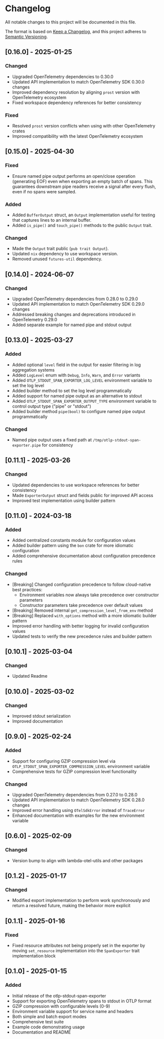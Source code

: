# Changelog

All notable changes to this project will be documented in this file.

The format is based on [Keep a Changelog](https://keepachangelog.com/en/1.0.0/),
and this project adheres to [Semantic Versioning](https://semver.org/spec/v2.0.0.html).

## [0.16.0] - 2025-01-25

### Changed
- Upgraded OpenTelemetry dependencies to 0.30.0
- Updated API implementation to match OpenTelemetry SDK 0.30.0 changes
- Improved dependency resolution by aligning `prost` version with OpenTelemetry ecosystem
- Fixed workspace dependency references for better consistency

### Fixed
- Resolved `prost` version conflicts when using with other OpenTelemetry crates
- Improved compatibility with the latest OpenTelemetry ecosystem

## [0.15.0] - 2025-04-30

### Fixed
- Ensure named pipe output performs an open/close operation (generating EOF) even when exporting an empty batch of spans. This guarantees downstream pipe readers receive a signal after every flush, even if no spans were sampled.

### Added
- Added `BufferOutput` struct, an `Output` implementation useful for testing that captures lines to an internal buffer.
- Added `is_pipe()` and `touch_pipe()` methods to the public `Output` trait.

### Changed
- Made the `Output` trait public (`pub trait Output`).
- Updated `nix` dependency to use workspace version.
- Removed unused `futures-util` dependency.

## [0.14.0] - 2024-06-07

### Changed
- Upgraded OpenTelemetry dependencies from 0.28.0 to 0.29.0
- Updated API implementation to match OpenTelemetry SDK 0.29.0 changes
- Addressed breaking changes and deprecations introduced in OpenTelemetry 0.29.0
- Added separate example for named pipe and stdout output

## [0.13.0] - 2025-03-27

### Added
- Added optional `level` field in the output for easier filtering in log aggregation systems
- Added `LogLevel` enum with `Debug`, `Info`, `Warn`, and `Error` variants
- Added `OTLP_STDOUT_SPAN_EXPORTER_LOG_LEVEL` environment variable to set the log level
- Added builder method to set the log level programmatically
- Added support for named pipe output as an alternative to stdout
- Added `OTLP_STDOUT_SPAN_EXPORTER_OUTPUT_TYPE` environment variable to control output type ("pipe" or "stdout")
- Added builder method `pipe(bool)` to configure named pipe output programmatically

### Changed
- Named pipe output uses a fixed path at `/tmp/otlp-stdout-span-exporter.pipe` for consistency

## [0.11.1] - 2025-03-26

### Changed
- Updated dependencies to use workspace references for better consistency
- Made `ExporterOutput` struct and fields public for improved API access
- Improved test implementation using builder pattern

## [0.11.0] - 2024-03-18

### Added
- Added centralized constants module for configuration values
- Added builder pattern using the `bon` crate for more idiomatic configuration
- Added comprehensive documentation about configuration precedence rules

### Changed
- [Breaking] Changed configuration precedence to follow cloud-native best practices:
  - Environment variables now always take precedence over constructor parameters
  - Constructor parameters take precedence over default values
- [Breaking] Removed internal `get_compression_level_from_env` method
- [Breaking] Replaced `with_options` method with a more idiomatic builder pattern
- Improved error handling with better logging for invalid configuration values
- Updated tests to verify the new precedence rules and builder pattern

## [0.10.1] - 2025-03-04

### Changed
- Updated Readme

## [0.10.0] - 2025-03-02

### Changed
- Improved stdout serialization
- Improved documentation


## [0.9.0] - 2025-02-24

### Added
- Support for configuring GZIP compression level via `OTLP_STDOUT_SPAN_EXPORTER_COMPRESSION_LEVEL` environment variable
- Comprehensive tests for GZIP compression level functionality

### Changed
- Upgraded OpenTelemetry dependencies from 0.27.0 to 0.28.0
- Updated API implementation to match OpenTelemetry SDK 0.28.0 changes
- Improved error handling using `OTelSdkError` instead of `TraceError`
- Enhanced documentation with examples for the new environment variable

## [0.6.0] - 2025-02-09

### Changed
- Version bump to align with lambda-otel-utils and other packages

## [0.1.2] - 2025-01-17

### Changed
- Modified export implementation to perform work synchronously and return a resolved future, making the behavior more explicit

## [0.1.1] - 2025-01-16

### Fixed
- Fixed resource attributes not being properly set in the exporter by moving `set_resource` implementation into the `SpanExporter` trait implementation block 

## [0.1.0] - 2025-01-15

### Added
- Initial release of the otlp-stdout-span-exporter
- Support for exporting OpenTelemetry spans to stdout in OTLP format
- GZIP compression with configurable levels (0-9)
- Environment variable support for service name and headers
- Both simple and batch export modes
- Comprehensive test suite
- Example code demonstrating usage
- Documentation and README 